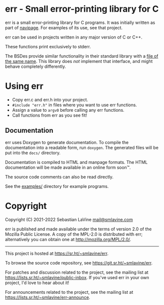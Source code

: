 # err - Small error-printing library for C

err is a small error-printing library for C programs. It was initially
written as part of [navipage](https://sr.ht/~smlavine/navipage). For
examples of its use, see that project.

err can be used in projects written in any major version of C or C++.

These functions print exclusively to stderr.

The BSDes provide similar functionality in their standard library with a
[file of the same name][freebsd-err.h]. This library does *not*
implement that interface, and might behave completely differently.

[freebsd-err.h]: https://www.freebsd.org/cgi/man.cgi?query=err

# Using err

- Copy err.c and err.h into your project.
- ```#include "err.h"``` in files where you want to use err functions.
- Assign a value to ```argv0``` before calling any err functions.
- Call functions from err as you see fit!

## Documentation

err uses Doxygen to generate documentation. To compile the documentation
into a readable form, run ```doxygen```. The generated files will be put
into the ```docs/``` directory.

Documentation is compiled to HTML and manpage formats.
The HTML documentation will be made available in an online form soon™.

The source code comments can also be read directly.

See the [examples/][examples] directory for example programs.

[examples]: https://git.sr.ht/~smlavine/err/tree/master/item/examples/

# Copyright

Copyright (C) 2021-2022 Sebastian LaVine <mail@smlavine.com>

err is published and made available under the terms of version 2.0 of
the Mozilla Public License. A copy of the MPL-2.0 is distributed with
err; alternatively you can obtain one at <http://mozilla.org/MPL/2.0/>.

---

This project is hosted at <https://sr.ht/~smlavine/err>.

To browse the source code repository, see
<https://git.sr.ht/~smlavine/err>.

For patches and discussion related to the project, see the mailing list
at <https://lists.sr.ht/~smlavine/public-inbox>. If you've used err in
your own project, I'd love to hear about it!

For announcements related to the project, see the mailing list at
<https://lists.sr.ht/~smlavine/err-announce>.
